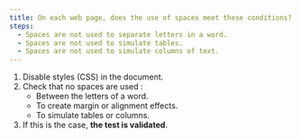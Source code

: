 ```yaml
---
title: On each web page, does the use of spaces meet these conditions?
steps:
  - Spaces are not used to separate letters in a word.
  - Spaces are not used to simulate tables.
  - Spaces are not used to simulate columns of text.
---
```


1. Disable styles (CSS) in the document.
2. Check that no spaces are used :
   - Between the letters of a word.
   - To create margin or alignment effects.
   - To simulate tables or columns.
3. If this is the case, **the test is validated**.
